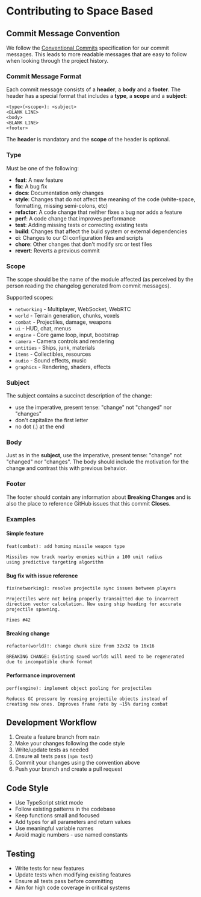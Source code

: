 # Contributing to Space Based

## Commit Message Convention

We follow the [Conventional Commits](https://www.conventionalcommits.org/) specification for our commit messages. This leads to more readable messages that are easy to follow when looking through the project history.

### Commit Message Format

Each commit message consists of a **header**, a **body** and a **footer**. The header has a special format that includes a **type**, a **scope** and a **subject**:

```
<type>(<scope>): <subject>
<BLANK LINE>
<body>
<BLANK LINE>
<footer>
```

The **header** is mandatory and the **scope** of the header is optional.

### Type

Must be one of the following:

* **feat**: A new feature
* **fix**: A bug fix
* **docs**: Documentation only changes
* **style**: Changes that do not affect the meaning of the code (white-space, formatting, missing semi-colons, etc)
* **refactor**: A code change that neither fixes a bug nor adds a feature
* **perf**: A code change that improves performance
* **test**: Adding missing tests or correcting existing tests
* **build**: Changes that affect the build system or external dependencies
* **ci**: Changes to our CI configuration files and scripts
* **chore**: Other changes that don't modify src or test files
* **revert**: Reverts a previous commit

### Scope

The scope should be the name of the module affected (as perceived by the person reading the changelog generated from commit messages).

Supported scopes:
* `networking` - Multiplayer, WebSocket, WebRTC
* `world` - Terrain generation, chunks, voxels
* `combat` - Projectiles, damage, weapons
* `ui` - HUD, chat, menus
* `engine` - Core game loop, input, bootstrap
* `camera` - Camera controls and rendering
* `entities` - Ships, junk, materials
* `items` - Collectibles, resources
* `audio` - Sound effects, music
* `graphics` - Rendering, shaders, effects

### Subject

The subject contains a succinct description of the change:

* use the imperative, present tense: "change" not "changed" nor "changes"
* don't capitalize the first letter
* no dot (.) at the end

### Body

Just as in the **subject**, use the imperative, present tense: "change" not "changed" nor "changes".
The body should include the motivation for the change and contrast this with previous behavior.

### Footer

The footer should contain any information about **Breaking Changes** and is also the place to reference GitHub issues that this commit **Closes**.

### Examples

#### Simple feature
```
feat(combat): add homing missile weapon type

Missiles now track nearby enemies within a 100 unit radius
using predictive targeting algorithm
```

#### Bug fix with issue reference
```
fix(networking): resolve projectile sync issues between players

Projectiles were not being properly transmitted due to incorrect
direction vector calculation. Now using ship heading for accurate
projectile spawning.

Fixes #42
```

#### Breaking change
```
refactor(world)!: change chunk size from 32x32 to 16x16

BREAKING CHANGE: Existing saved worlds will need to be regenerated
due to incompatible chunk format
```

#### Performance improvement
```
perf(engine): implement object pooling for projectiles

Reduces GC pressure by reusing projectile objects instead of
creating new ones. Improves frame rate by ~15% during combat
```

## Development Workflow

1. Create a feature branch from `main`
2. Make your changes following the code style
3. Write/update tests as needed
4. Ensure all tests pass (`npm test`)
5. Commit your changes using the convention above
6. Push your branch and create a pull request

## Code Style

* Use TypeScript strict mode
* Follow existing patterns in the codebase
* Keep functions small and focused
* Add types for all parameters and return values
* Use meaningful variable names
* Avoid magic numbers - use named constants

## Testing

* Write tests for new features
* Update tests when modifying existing features
* Ensure all tests pass before committing
* Aim for high code coverage in critical systems